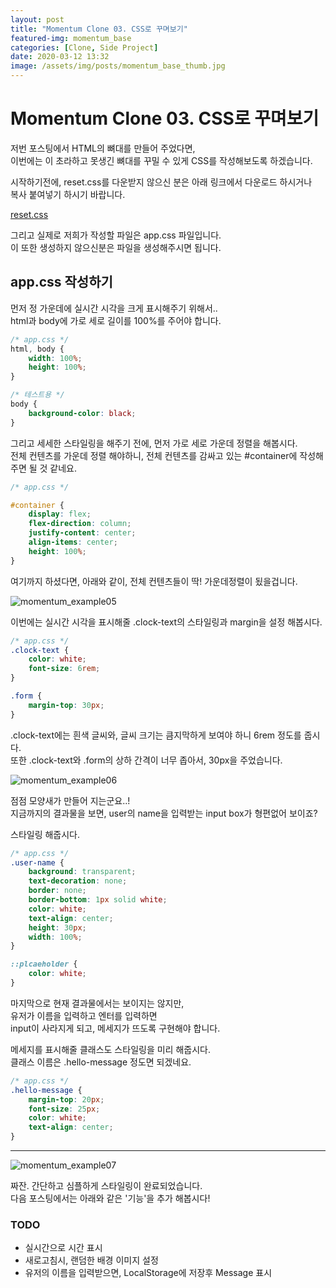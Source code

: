 ```yaml
---
layout: post
title: "Momentum Clone 03. CSS로 꾸며보기"
featured-img: momentum_base
categories: [Clone, Side Project]
date: 2020-03-12 13:32
image: /assets/img/posts/momentum_base_thumb.jpg
---
```


# Momentum Clone 03. CSS로 꾸며보기

저번 포스팅에서 HTML의 뼈대를 만들어 주었다면,
<br>
이번에는 이 초라하고 못생긴 뼈대를 꾸밀 수 있게 CSS를 작성해보도록 하겠습니다.

시작하기전에, reset.css를 다운받지 않으신 분은 아래 링크에서 다운로드 하시거나
<br>
복사 붙여넣기 하시기 바랍니다.

[reset.css](https://gist.github.com/DavidWells/18e73022e723037a50d6)

그리고 실제로 저희가 작성할 파일은 app.css 파일입니다.
<br>
이 또한 생성하지 않으신분은 파일을 생성해주시면 됩니다.

## app.css 작성하기

먼저 정 가운데에 실시간 시각을 크게 표시해주기 위해서..
<br>
html과 body에 가로 세로 길이를 100%를 주어야 합니다.

```css
/* app.css */
html, body {
    width: 100%;
    height: 100%;
}

/* 테스트용 */
body {
    background-color: black;
}
```

그리고 세세한 스타일링을 해주기 전에, 먼저 가로 세로 가운데 정렬을 해봅시다.
<br>
전체 컨텐츠를 가운데 정렬 해야하니, 전체 컨텐츠를 감싸고 있는 #container에 작성해주면 될 것 같네요.

```css
/* app.css */

#container {
    display: flex;
    flex-direction: column;
    justify-content: center;
    align-items: center;
    height: 100%;
}
```

여기까지 하셨다면, 아래와 같이, 전체 컨텐츠들이 딱! 가운데정렬이 됬을겁니다.

![momentum_example05](https://gwanwoodev.github.io/assets/upload/momentum_example05.jpg)

이번에는 실시간 시각을 표시해줄 .clock-text의 스타일링과 margin을 설정 해봅시다.

```css
/* app.css */
.clock-text {
    color: white;
    font-size: 6rem;
}

.form {
    margin-top: 30px;
}
```

.clock-text에는 흰색 글씨와, 글씨 크기는 큼지막하게 보여야 하니 6rem 정도를 줍시다.
<br>
또한 .clock-text와 .form의 상하 간격이 너무 좁아서, 30px을 주었습니다.

![momentum_example06](https://gwanwoodev.github.io/assets/upload/momentum_example06.jpg)

점점 모양새가 만들어 지는군요..!
<br>
지금까지의 결과물을 보면, user의 name을 입력받는 input box가 형편없어 보이죠?

스타일링 해줍시다.

```css
/* app.css */
.user-name {
    background: transparent;
    text-decoration: none;
    border: none;
    border-bottom: 1px solid white;
    color: white;
    text-align: center;
    height: 30px;
    width: 100%;
}

::plcaeholder {
    color: white;
}
```

마지막으로 현재 결과물에서는 보이지는 않지만,
<br>
유저가 이름을 입력하고 엔터를 입력하면
<br>
input이 사라지게 되고, 메세지가 뜨도록 구현해야 합니다.

메세지를 표시해줄 클래스도 스타일링을 미리 해줍시다.
<br>
클래스 이름은 .hello-message 정도면 되겠네요.

```css
/* app.css */
.hello-message {
    margin-top: 20px;
    font-size: 25px;
    color: white;
    text-align: center;
}
```

***

![momentum_example07](https://gwanwoodev.github.io/assets/upload/momentum_example07.jpg)

짜잔. 간단하고 심플하게 스타일링이 완료되었습니다.
<br>
다음 포스팅에서는 아래와 같은 '기능'을 추가 해봅시다!

### TODO

* 실시간으로 시간 표시
* 새로고침시, 랜덤한 배경 이미지 설정
* 유저의 이름을 입력받으면, LocalStorage에 저장후 Message 표시